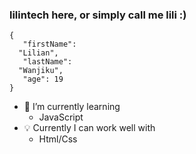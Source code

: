 ### lilintech here, or simply call me lili :)
```
{
   "firstName":
  "Lilian",
   "lastName":
  "Wanjiku",
   "age": 19
}
```

* 🔭 I’m currently learning 
    * JavaScript
* 💡 Currently I can work well with
  * Html/Css

